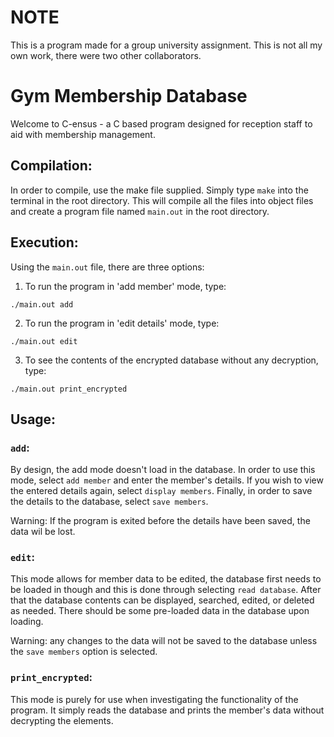 # NOTE
This is a program made for a group university assignment. This is not all my own work, there were two other collaborators.

# Gym Membership Database
Welcome to C-ensus - a C based program designed for reception staff to aid with membership management. 

## Compilation:
In order to compile, use the make file supplied. Simply type `make` into the 
terminal in the root directory. This will compile all the files into object 
files and create a program file named `main.out` in the root directory.

## Execution:
Using the `main.out` file, there are three options:
1. To run the program in 'add member' mode, type:
```
./main.out add
```
2. To run the program in 'edit details' mode, type:
```
./main.out edit
```
3. To see the contents of the encrypted database without any decryption, type:
```
./main.out print_encrypted
```

## Usage:
### `add`:
By design, the add mode doesn't load in the database. In order to use this
mode, select `add member` and enter the member's details. If you wish to view
the entered details again, select `display members`. Finally, in order to save
the details to the database, select `save members`.  

Warning: If the program is exited before the details have been saved, the data
wil be lost.

### `edit`:
This mode allows for member data to be edited, the database first needs to be
loaded in though and this is done through selecting `read database`. After that
the database contents can be displayed, searched, edited, or deleted as needed.
There should be some pre-loaded data in the database upon loading.  

Warning: any changes to the data will not be saved to the database unless the
`save members` option is selected.

### `print_encrypted`:
This mode is purely for use when investigating the functionality of the
program. It simply reads the database and prints the member's data without
decrypting the elements.

